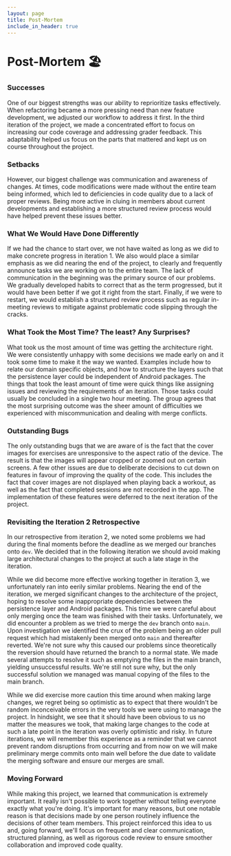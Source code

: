 ```yaml
---
layout: page
title: Post-Mortem
include_in_header: true
---
```


# Post-Mortem 🏖️

### Successes

One of our biggest strengths was our ability to reprioritize tasks effectively. When refactoring became a more pressing need than new feature development, we adjusted our workflow to address it first. In the third iteration of the project, we made a concentrated effort to focus on increasing our code coverage and addressing grader feedback. This adaptability helped us focus on the parts that mattered and kept us on course throughout the project.

### Setbacks  

However, our biggest challenge was communication and awareness of changes. At times, code modifications were made without the entire team being informed, which led to deficiencies in code quality due to a lack of proper reviews. Being more active in cluing in members about current developments and establishing a more structured review process would have helped prevent these issues better.

### What We Would Have Done Differently

If we had the chance to start over, we not have waited as long as we did to make concrete progress in iteration 1. We also would place a similar emphasis as we did nearing the end of the project, to clearly and frequently announce tasks we are working on to the entire team. The lack of communication in the beginning was the primary source of our problems. We gradually developed habits to correct that as the term progressed, but it would have been better if we got it right from the start. Finally, if we were to restart, we would establish a structured review process such as regular in-meeting reviews to mitigate against problematic code slipping through the cracks.

### What Took the Most Time? The least? Any Surprises?

What took us the most amount of time was getting the architecture right. We were consistently unhappy with some decisions we made early on and it took some time to make it the way we wanted. Examples include how to relate our domain specific objects, and how to structure the layers such that the persistence layer could be independent of Android packages. The things that took the least amount of time were quick things like assigning issues and reviewing the requirements of an iteration. Those tasks could usually be concluded in a single two hour meeting. The group agrees that the most surprising outcome was the sheer amount of difficulties we experienced with miscommunication and dealing with merge conflicts.

### Outstanding Bugs

The only outstanding bugs that we are aware of is the fact that the cover images for exercises are unresponsive to the aspect ratio of the device. The result is that the images will appear cropped or zoomed out on certain screens. A few other issues are due to deliberate decisions to cut down on features in favour of improving the quality of the code. This includes the fact that cover images are not displayed when playing back a workout, as well as the fact that completed sessions are not recorded in the app. The implementation of these features were deferred to the next iteration of the project.

### Revisiting the Iteration 2 Retrospective

In our retrospective from iteration 2, we noted some problems we had during the final moments before the deadline as we merged our branches onto `dev`. We decided that in the following iteration we should avoid making large architectural changes to the project at such a late stage in the iteration.

While we did become more effective working together in iteration 3, we unfortunately ran into eerily similar problems. Nearing the end of the iteration, we merged significant changes to the architecture of the project, hoping to resolve some inappropriate dependencies between the persistence layer and Android packages. This time we were careful about only merging once the team was finished with their tasks. Unfortunately, we did encounter a problem as we tried to merge the `dev` branch onto `main`. Upon investigation we identified the crux of the problem being an older pull request which had mistakenly been merged onto `main` and thereafter reverted. We're not sure why this caused our problems since theoretically the reversion should have returned the branch to a normal state. We made several attempts to resolve it such as emptying the files in the main branch, yielding unsuccessful results. We're still not sure why, but the only successful solution we managed was manual copying of the files to the main branch.

While we did exercise more caution this time around when making large changes, we regret being so optimistic as to expect that there wouldn't be random inconceivable errors in the very tools we were using to manage the project. In hindsight, we see that it should have been obvious to us no matter the measures we took, that making large changes to the code at such a late point in the iteration was overly optimistic and risky. In future iterations, we will remember this experience as a reminder that we cannot prevent random disruptions from occurring and from now on we will make preliminary merge commits onto main well before the due date to validate the merging software and ensure our merges are small.

### Moving Forward

While making this project, we learned that communication is extremely important. It really isn't possible to work together without telling everyone exactly what you're doing. It's important for many reasons, but one notable reason is that decisions made by one person routinely influence the decisions of other team members. This project reinforced this idea to us and, going forward, we'll focus on frequent and clear communication, structured planning, as well as rigorous code review to ensure smoother collaboration and improved code quality.
